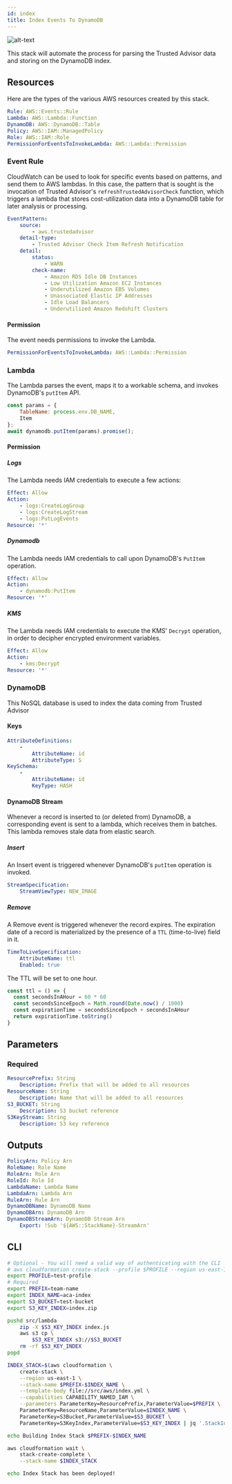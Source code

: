 ```yaml
---
id: index
title: Index Events To DynamoDB
---
```


![alt-text](/automated-cloud-advisor/img/index_data.png)

This stack will automate the process for parsing the Trusted Advisor data and storing on the DynamoDB index.

## Resources

Here are the types of the various AWS resources created by this stack.

```yml
Rule: AWS::Events::Rule
Lambda: AWS::Lambda::Function
DynamoDB: AWS::DynamoDB::Table
Policy: AWS::IAM::ManagedPolicy
Role: AWS::IAM::Role
PermissionForEventsToInvokeLambda: AWS::Lambda::Permission
```

### Event Rule

CloudWatch can be used to look for specific events based on patterns, and send them to AWS lambdas. In this case, the pattern that is sought is the invocation of Trusted Advisor's `refreshTrustedAdvisorCheck` function, which triggers a lambda that stores cost-utilization data into a DynamoDB table for later analysis or processing.

```yml
EventPattern:
    source:
        - aws.trustedadvisor
    detail-type:
        - Trusted Advisor Check Item Refresh Notification
    detail:
        status:
            - WARN
        check-name:
            - Amazon RDS Idle DB Instances
            - Low Utilization Amazon EC2 Instances
            - Underutilized Amazon EBS Volumes
            - Unassociated Elastic IP Addresses
            - Idle Load Balancers
            - Underutilized Amazon Redshift Clusters
```

#### Permission

The event needs permissions to invoke the Lambda.

```yml
PermissionForEventsToInvokeLambda: AWS::Lambda::Permission
```

### Lambda

The Lambda parses the event, maps it to a workable schema, and invokes DynamoDB's `putItem` API.

```js
const params = {
    TableName: process.env.DB_NAME,
    Item
};
await dynamodb.putItem(params).promise();
```

#### Permission

##### Logs

The Lambda needs IAM credentials to execute a few actions:

```yml
Effect: Allow
Action:
    - logs:CreateLogGroup
    - logs:CreateLogStream
    - logs:PutLogEvents
Resource: '*'
```

##### Dynamodb

The Lambda needs IAM credentials to call upon DynamoDB's `PutItem` operation.

```yml
Effect: Allow
Action:
    - dynamodb:PutItem
Resource: '*'
```

##### KMS

The Lambda needs IAM credentials to execute the KMS' `Decrypt` operation, in order to decipher encrypted environment variables.

```yml
Effect: Allow
Action:
    - kms:Decrypt
Resource: '*'
```

### DynamoDB

This NoSQL database is used to index the data coming from Trusted Advisor

#### Keys

```yml
AttributeDefinitions:
    -
        AttributeName: id
        AttributeType: S
KeySchema:
    -
        AttributeName: id
        KeyType: HASH
```

#### DynamoDB Stream

Whenever a record is inserted to (or deleted from) DynamoDB, a corresponding event is sent to a lambda, which receives them in batches. This lambda removes stale data from elastic search.

##### Insert

An Insert event is triggered whenever DynamoDB's `putItem` operation is invoked.

```yml
StreamSpecification:
    StreamViewType: NEW_IMAGE
```

##### Remove

A Remove event is triggered whenever the record expires. The expiration date of a record is materialized by the presence of a `TTL` (time-to-live) field in it.

```yml
TimeToLiveSpecification:
    AttributeName: ttl
    Enabled: true
```

The TTL will be set to one hour.

```js
const ttl = () => {
  const secondsInAHour = 60 * 60
  const secondsSinceEpoch = Math.round(Date.now() / 1000)
  const expirationTime = secondsSinceEpoch + secondsInAHour
  return expirationTime.toString()
}
```

## Parameters

### Required

```yml
ResourcePrefix: String
    Description: Prefix that will be added to all resources
ResourceName: String
    Description: Name that will be added to all resources
S3_BUCKET: String
    Description: S3 bucket reference
S3KeyStream: String
    Description: S3 key reference
```

## Outputs

```yml
PolicyArn: Policy Arn
RoleName: Role Name
RoleArn: Role Arn
RoleId: Role Id
LambdaName: Lambda Name
LambdaArn: Lambda Arn
RuleArn: Rule Arn
DynamoDBName: DynamoDB Name
DynamoDBArn: DynamoDB Arn
DynamoDBStreamArn: DynamoDB Stream Arn
    Export: !Sub '${AWS::StackName}-StreamArn'
```

## CLI

```bash
# Optional - You will need a valid way of authenticating with the CLI
# aws cloudformation create-stack --profile $PROFILE --region us-east-1 ...
export PROFILE=test-profile
# Required
export PREFIX=team-name
export INDEX_NAME=aca-index
export S3_BUCKET=test-bucket
export S3_KEY_INDEX=index.zip

pushd src/lambda
    zip -X $S3_KEY_INDEX index.js
    aws s3 cp \
        $S3_KEY_INDEX s3://$S3_BUCKET
    rm -rf $S3_KEY_INDEX
popd

INDEX_STACK=$(aws cloudformation \
    create-stack \
    --region us-east-1 \
    --stack-name $PREFIX-$INDEX_NAME \
    --template-body file://src/aws/index.yml \
    --capabilities CAPABILITY_NAMED_IAM \
    --parameters ParameterKey=ResourcePrefix,ParameterValue=$PREFIX \
    ParameterKey=ResourceName,ParameterValue=$INDEX_NAME \
    ParameterKey=S3Bucket,ParameterValue=$S3_BUCKET \
    ParameterKey=S3KeyIndex,ParameterValue=$S3_KEY_INDEX | jq '.StackId' | tr -d '"')

echo Building Index Stack $PREFIX-$INDEX_NAME

aws cloudformation wait \
    stack-create-complete \
    --stack-name $INDEX_STACK

echo Index Stack has been deployed!
```
